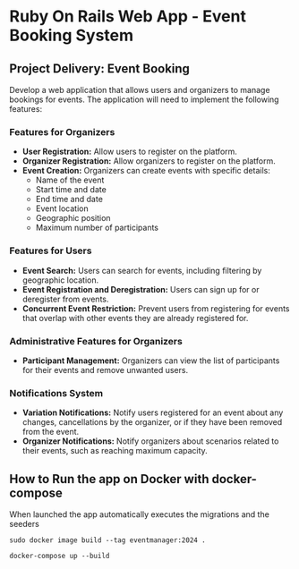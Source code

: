 # Ruby On Rails Web App - Event Booking System

## Project Delivery: Event Booking

Develop a web application that allows users and organizers to manage bookings for events. The application will need to implement the following features:

### Features for Organizers
- **User Registration:** Allow users to register on the platform.
- **Organizer Registration:** Allow organizers to register on the platform.
- **Event Creation:** Organizers can create events with specific details:
  - Name of the event
  - Start time and date
  - End time and date
  - Event location
  - Geographic position
  - Maximum number of participants

### Features for Users
- **Event Search:** Users can search for events, including filtering by geographic location.
- **Event Registration and Deregistration:** Users can sign up for or deregister from events.
- **Concurrent Event Restriction:** Prevent users from registering for events that overlap with other events they are already registered for.

### Administrative Features for Organizers
- **Participant Management:** Organizers can view the list of participants for their events and remove unwanted users.

### Notifications System
- **Variation Notifications:** Notify users registered for an event about any changes, cancellations by the organizer, or if they have been removed from the event.
- **Organizer Notifications:** Notify organizers about scenarios related to their events, such as reaching maximum capacity.


## How to Run the app on Docker with docker-compose
When launched the app automatically executes the migrations and the seeders

`sudo docker image build --tag eventmanager:2024 .`

`docker-compose up --build`


